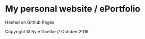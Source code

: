# My personal website / ePortfolio

Hosted on Github Pages

Copyright © Kyle Goetke // October 2019
